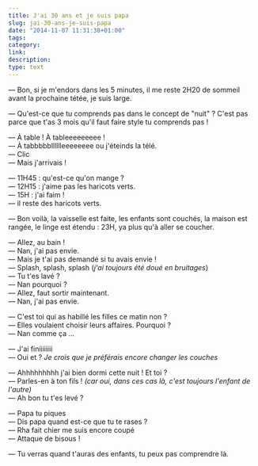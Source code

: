 ```yaml
---
title: J'ai 30 ans et je suis papa
slug: jai-30-ans-je-suis-papa
date: "2014-11-07 11:31:38+01:00"
tags: 
category: 
link: 
description: 
type: text
---
```


— Bon, si je m'endors dans les 5 minutes, il me reste 2H20 de sommeil avant la prochaine tétée, je suis large.

— Qu'est-ce que tu comprends pas dans le concept de "nuit" ? C'est pas parce que t'as 3 mois qu'il faut faire style tu comprends pas !
<!-- TEASER_END -->
— À table ! À tableeeeeeeee !<br>
— À tabbbbblllllleeeeeeee ou j'éteinds la télé.<br>
— Clic<br>
— Mais j'arrivais !<br>

— 11H45 : qu'est-ce qu'on mange ?<br>
— 12H15 : j'aime pas les haricots verts.<br>
— 15H : j'ai faim !<br>
— il reste des haricots verts.<br>

— Bon voilà, la vaisselle est faite, les enfants sont couchés, la maison est rangée, le linge est étendu : 23H, ya plus qu'à aller se coucher.

— Allez, au bain !<br>
— Nan, j'ai pas envie.<br>
— Mais je t'ai pas demandé si tu avais envie !<br>
— Splash, splash, splash (_j'ai toujours été doué en bruitages_)<br>
— Tu t'es lavé ?<br>
— Nan pourquoi ?<br>
— Allez, faut sortir maintenant.<br>
— Nan, j'ai pas envie.<br>

— C'est toi qui as habillé les filles ce matin non ?<br>
— Elles voulaient choisir leurs affaires. Pourquoi ?<br>
— Nan comme ça …<br>

— J'ai finiiiiiiii<br>
— Oui et ? _Je crois que je préférais encore changer les couches_<br>

— Ahhhhhhhhh j'ai bien dormi cette nuit ! Et toi ?<br>
— Parles-en à ton fils ! _(car oui, dans ces cas là, c'est toujours l'enfant de l'autre)_<br>
— Ah bon tu t'es levé ?<br>

— Papa tu piques<br>
— Dis papa quand est-ce que tu te rases ?<br>
— Rha fait chier me suis encore coupé<br>
— Attaque de bisous !<br>

— Tu verras quand t'auras des enfants, tu peux pas comprendre là.
